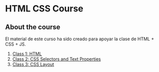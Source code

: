 # HTML CSS Course
## About the course
El material de este curso ha sido creado para apoyar la clase de HTML + CSS + JS.

1. [Class 1: HTML](https://github.com/juansaab/html-css-course/tree/master/class-1-html)
2. [Class 2: CSS Selectors and Text Properties](https://github.com/juansaab/html-css-course/tree/master/class-2-css-selectors)
3. [Class 3: CSS Layout](https://github.com/juansaab/html-css-course/tree/master/class-3-css-display)